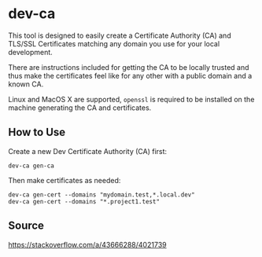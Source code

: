 # dev-ca

This tool is designed to easily create a Certificate Authority (CA) and TLS/SSL Certificates
matching any domain you use for your local development.

There are instructions included for getting the CA to be locally trusted and thus make the certificates feel like for any other with a public domain and a known CA.

Linux and MacOS X are supported, `openssl` is required to be installed on the machine generating the CA and certificates.

## How to Use

Create a new Dev Certificate Authority (CA) first:

    dev-ca gen-ca

Then make certificates as needed:

    dev-ca gen-cert --domains "mydomain.test,*.local.dev"
    dev-ca gen-cert --domains "*.project1.test"

## Source

https://stackoverflow.com/a/43666288/4021739